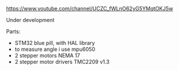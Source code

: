 https://www.youtube.com/channel/UCZC_fWLnO62yG5YMqtOKJ5w

Under development

Parts:
- STM32 blue pill, with HAL library
- to measure angle i use mpu6050
- 2 stepper motors NEMA 17
- 2 stepper motor drivers TMC2209 v1.3

